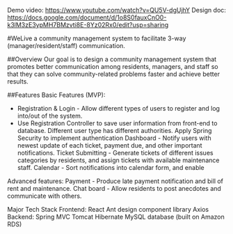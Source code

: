 Demo video: https://www.youtube.com/watch?v=QU5V-dgUjhY
Design doc: https://docs.google.com/document/d/1o8S0fauxCnO0-k3lM3zE3ypMH7BMzvti8E-8Yz02Rx0/edit?usp=sharing

#WeLive 
a community management system to facilitate 3-way (manager/resident/staff) communication.

##Overview
Our goal is to design a community management system that promotes better communication among residents, managers, and staff so that they can solve community-related problems faster and achieve better results. 

##Features
Basic Features (MVP):
* Registration & Login - Allow different types of users to register and log into/out of the system.
*   Use Registration Controller to save user information from front-end to database.
Different user type has different authorities.
Apply Spring Security to implement authentication
Dashboard - Notify users with newest update of each ticket, payment due, and other important notifications.
Ticket Submitting - Generate tickets of different issues categories by residents, and assign tickets with available maintenance staff.
Calendar - Sort notifications into calendar form, and enable 

Advanced features:
Payment - Produce late payment notification and bill of rent and maintenance.
Chat board - Allow residents to post anecdotes and communicate with others.

Major Tech Stack
Frontend: 
React
Ant design component library
Axios
Backend:
Spring MVC
Tomcat
Hibernate
MySQL database (built on Amazon RDS) 
